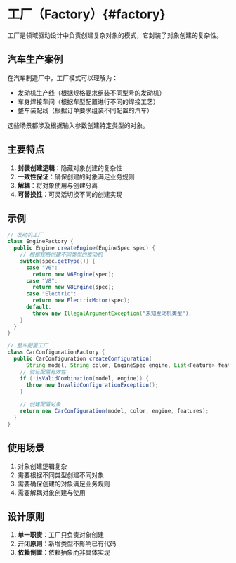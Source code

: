 # 工厂（Factory）{#factory}

工厂是领域驱动设计中负责创建复杂对象的模式，它封装了对象创建的复杂性。

## 汽车生产案例

在汽车制造厂中，工厂模式可以理解为：
- 发动机生产线（根据规格要求组装不同型号的发动机）
- 车身焊接车间（根据车型配置进行不同的焊接工艺）
- 整车装配线（根据订单要求组装不同配置的汽车）

这些场景都涉及根据输入参数创建特定类型的对象。

## 主要特点
1. **封装创建逻辑**：隐藏对象创建的复杂性
2. **一致性保证**：确保创建的对象满足业务规则
3. **解耦**：将对象使用与创建分离
4. **可替换性**：可灵活切换不同的创建实现

## 示例
```java
// 发动机工厂
class EngineFactory {
  public Engine createEngine(EngineSpec spec) {
    // 根据规格创建不同类型的发动机
    switch(spec.getType()) {
      case "V6":
        return new V6Engine(spec);
      case "V8":
        return new V8Engine(spec);
      case "Electric":
        return new ElectricMotor(spec);
      default:
        throw new IllegalArgumentException("未知发动机类型");
    }
  }
}

// 整车配置工厂
class CarConfigurationFactory {
  public CarConfiguration createConfiguration(
      String model, String color, EngineSpec engine, List<Feature> features) {
    // 验证配置有效性
    if (!isValidCombination(model, engine)) {
      throw new InvalidConfigurationException();
    }
    
    // 创建配置对象
    return new CarConfiguration(model, color, engine, features);
  }
}
```

## 使用场景
1. 对象创建逻辑复杂
2. 需要根据不同类型创建不同对象
3. 需要确保创建的对象满足业务规则
4. 需要解耦对象创建与使用

## 设计原则
1. **单一职责**：工厂只负责对象创建
2. **开闭原则**：新增类型不影响已有代码
3. **依赖倒置**：依赖抽象而非具体实现